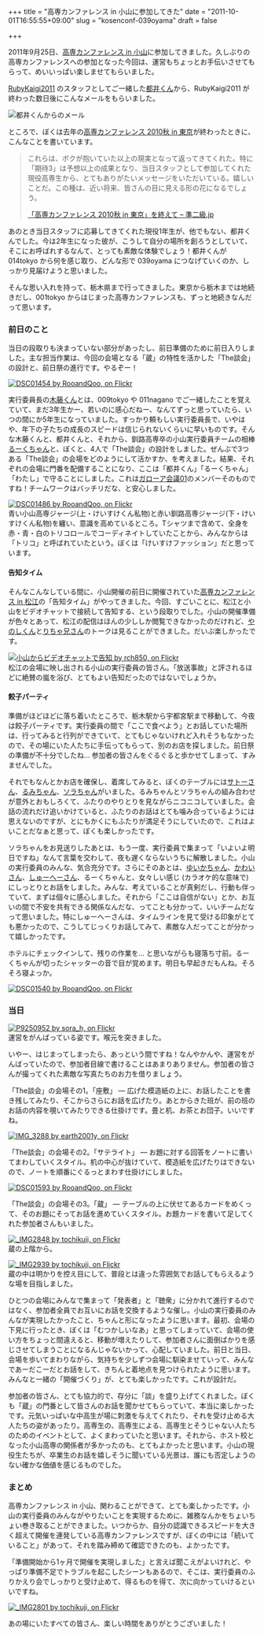 +++
title = "高専カンファレンス in 小山に参加してきた"
date = "2011-10-01T16:55:55+09:00"
slug = "kosenconf-039oyama"
draft = false

+++

<p>2011年9月25日、<a href="http://kosenconf.jp/?039oyama" title="高専カンファレンス in 小山 - 高専カンファレンス Wiki">高専カンファレンス in 小山</a>に参加してきました。久しぶりの高専カンファレンスへの参加となった今回は、運営もちょっとお手伝いさせてもらって、めいいっぱい楽しませてもらいました。</p>
<p><a href="http://rubykaigi.org/2011/ja" title="日本Ruby会議2011(7月16日〜18日)">RubyKaigi2011</a> のスタッフとしてご一緒した<a href="http://twitter.com/#!/noize_hioki" title="都井ひおき.ru (noize_hioki) on Twitter">都井くん</a>から、RubyKaigi2011 が終わった数日後にこんなメールをもらいました。</p>
<p><img src="http://img.skitch.com/20111001-qaq7r7atsaf5mncga9aqp115am.png" alt="都井くんからのメール" /></p>
<p>ところで、ぼくは去年の<a href="http://kosenconf.jp/?014tokyo" title="高専カンファレンス 2010秋 in 東京 - 高専カンファレンス Wiki">高専カンファレンス 2010秋 in 東京</a>が終わったときに、こんなことを書いています。</p>
<blockquote><p>
これらは、ボクが抱いていた以上の現実となって返ってきてくれた。特に「期待3」は予想以上の成果となり、当日スタッフとして参加してくれた現役高専生から、とてもありがたいメッセージをいただいている。嬉しいことだ。この種は、近い将来、皆さんの目に見える形の花になるでしょう。</p>
<p><a class="quote" href="http://june29.jp/2010/10/19/kosenconf-014tokyo/" title="「高専カンファレンス 2010秋 in 東京」を終えて - 準二級.jp">「高専カンファレンス 2010秋 in 東京」を終えて &#8211; 準二級.jp</a>
</p></blockquote>
<p>あのとき当日スタッフに応募してきてくれた現役1年生が、他でもない、都井くんでした。今は2年生になった彼が、こうして自分の場所を創ろうとしていて、そこにお呼ばれするなんて、とっても素敵な体験でしょう！都井くんが 014tokyo から何を感じ取り、どんな形で 039oyama につなげていくのか、しっかり見届けようと思いました。</p>
<p>そんな思い入れを持って、栃木県まで行ってきました。東京から栃木までは地続きだし、001tokyo からはじまった高専カンファレンスも、ずっと地続きなんだって思います。</p>
<h3>前日のこと</h3>
<p>当日の段取りも決まっていない部分があったし、前日準備のために前日入りしました。主な担当作業は、今回の会場となる「蔵」の特性を活かした「The談会」の設計と、前日祭の進行です。やるぞー！</p>
<p><a href="http://www.flickr.com/photos/rooandqoo/6189452926" title="DSC01454 by RooandQoo, on Flickr"><img src="http://farm7.static.flickr.com/6166/6189452926_4337ef79e6_z.jpg" alt="DSC01454 by RooandQoo, on Flickr" /></a></p>
<p>実行委員長の<a href="http://twitter.com/#!/kitokey" title="きとけい / Keisuke KITO (kitokey) on Twitter">木藤くん</a>とは、009tokyo や 011nagano でご一緒したことを覚えていて、まだ3年生かー、若いのに感心だねー、なんてずっと思っていたら、いつの間にか5年生になっていました。すっかり頼もしい実行委員長で、いやはや、年下の子たちの成長のスピードは信じられないくらいに早いものです。そんな木藤くんと、都井くんと、それから、釧路高専卒の小山実行委員チームの相棒<a href="http://twitter.com/#!/RooandQoo" title="皐月 るーく (RooandQoo) on Twitter">るーくちゃん</a>と、ぼくと、4人で「The談会」の設計をしました。ぜんぶで3つある「The談会」の会場をどのようにして活かすか、を考えました。結果、それぞれの会場に門番を配備することになり、ここは「都井くん」「るーくちゃん」「わたし」で守ることにしました。これは<a href="http://june29.jp/2011/04/19/galore01/" title="「ガローア会議01」を開催しました - 準二級.jp">ガローア会議01</a>のメンバーそのものですね！チームワークはバッチリだな、と安心しました。</p>
<p><a href="http://www.flickr.com/photos/rooandqoo/6189472748/" title="DSC01486 by RooandQoo, on Flickr"><img src="http://farm7.static.flickr.com/6167/6189472748_38c8650e72_z.jpg" alt="DSC01486 by RooandQoo, on Flickr" /></a><br />
青い小山高専ジャージ(上・けいすけくん私物)と赤い釧路高専ジャージ(下・けいすけくん私物)を纏い、意識を高めているところ。Tシャツまで含めて、全身を赤・青・白のトリコロールでコーディネイトしていたことから、みんなからは「トリコ」と呼ばれていたという。ぼくは「けいすけファッション」だと思っています。</p>
<h4>告知タイム</h4>
<p>そんなこんなしている間に、小山開催の前日に開催されていた<a href="http://kosenconf.jp/?037matsue" title="高専カンファレンス in 松江 - 高専カンファレンス Wiki">高専カンファレンス in 松江</a>の「告知タイム」がやってきました。今回、すごいことに、松江と小山をビデオチャットで接続して告知する、という段取りでした。小山の開催準備が色々とあって、松江の配信はほんの少ししか閲覧できなかったのだけれど、<a href="http://twitter.com/#!/yanoshi" title="yanoshi＠実はおテストまえ (yanoshi) on Twitter">やのしくん</a>と<a href="http://twitter.com/#!/rch850" title="りちゃ (rch850) on Twitter">りちゃ兄さん</a>のトークは見ることができました。だいぶ楽しかったです。</p>
<p><a href="http://www.flickr.com/photos/rch850/6185878460/" title="小山からビデオチャットで告知 by rch850, on Flickr"><img src="http://farm7.static.flickr.com/6173/6185878460_81212fcc99_z.jpg" alt="小山からビデオチャットで告知 by rch850, on Flickr" /></a><br />
松江の会場に映し出される小山の実行委員の皆さん。「放送事故」と評されるほどに絶賛の嵐を浴び、とてもよい告知だったのではないでしょうか。</p>
<h4>餃子パーティ</h4>
<p>準備がほどほどに落ち着いたところで、栃木駅から宇都宮駅まで移動して、今夜は餃子パーティです。実行委員の間で「ここで食べよう」とお話していた場所は、行ってみると行列ができていて、とてもじゃないけれど入れそうもなかったので、その場にいた人たちに手伝ってもらって、別のお店を探しました。前日祭の準備が不十分でしたね… 参加者の皆さんをぐるぐると歩かせてしまって、すみませんでした。</p>
<p>それでもなんとかお店を確保し、着席してみると、ぼくのテーブルには<a href="http://twitter.com/#!/junesa_to" title="Jun Sato (junesa_to) on Twitter">サトーさん</a>、<a href="http://twitter.com/#!/rumi_stardust" title="るみ♪ (rumi_stardust) on Twitter">るみちゃん</a>、<a href="http://twitter.com/#!/sora_h" title="Shota Fukumori (sora_h) on Twitter">ソラちゃん</a>がいました。るみちゃんとソラちゃんの組み合わせが意外とおもしろくて、ふたりのやりとりを見ながらニコニコしていました。会話の流れだけ追いかけていると、ふたりのお話はとても噛み合っているようには思えないのですが、とにもかくにもふたりが満足そうにしていたので、これはよいことだなぁと思って、ぼくも楽しかったです。</p>
<p>ソラちゃんをお見送りしたあとは、もう一度、実行委員で集まって「いよいよ明日ですね」なんて言葉を交わして、夜も遅くならないうちに解散しました。小山の実行委員のみんな、気合充分です。さらにそのあとは、<a href="http://twitter.com/#!/Akiu063" title="Akiu(kawasaki yuika) (Akiu063) on Twitter">ゆいかちゃん</a>、<a href="http://twitter.com/#!/YasuhiroKawai" title="川井ヤスヒロ (YasuhiroKawai) on Twitter">かわいさん</a>、<a href="http://twitter.com/#!/shuhei_e" title="Shuhei ENDO (shuhei_e) on Twitter">しゅーへーさん</a>、るーくちゃんと、女々しい感じ (カラオケ的な意味で) にしっとりとお話をしました。みんな、考えていることが真剣だし、行動も伴っていて、まずは個々に感心しました。それから「ここは自信がない」とか、お互いの間で不安を共有できる関係なんだな、ってことも分かって、いいチームだなって思いました。特にしゅーへーさんは、タイムラインを見て受ける印象がとても悪かったので、こうしてじっくりお話してみて、素敵な人だってことが分かって嬉しかったです。</p>
<p>ホテルにチェックインして、残りの作業を… と思いながらも寝落ち寸前。るーくちゃんが切ったシャッターの音で目が覚めます。明日も早起きだもんね。そろそろ寝よっか。</p>
<p><a href="http://www.flickr.com/photos/rooandqoo/6189521518/in/photostream" title="DSC01540 by RooandQoo, on Flickr"><img src="http://farm7.static.flickr.com/6156/6189521518_77ba81cb33_z.jpg" alt="DSC01540 by RooandQoo, on Flickr" /></a></p>
<h3>当日</h4>
<p><a href="http://www.flickr.com/photos/sora_h/6181075752/" title="P9250952 by sora_h, on Flickr"><img src="http://farm7.static.flickr.com/6163/6181075752_31a732e3ac_z.jpg" alt="P9250952 by sora_h, on Flickr" /></a><br />
運営をがんばっている姿です。喉元を突きました。</p>
<p>いやー、はじまってしまったら、あっという間ですね！なんやかんや、運営をがんばっていたので、参加者目線で書けることはあまりありません。参加者の皆さんが撮ってくれた素敵な写真たちのお力を借りましょう。</p>
<p>「The談会」の会場その1。「座敷」 &#8212; 広げた模造紙の上に、お話したことを書き残してみたり、そこからさらにお話を広げたり。あとからきた班が、前の班のお話の内容を覗いてみたりできる仕掛けです。畳と机、お茶とお団子。いいですね。</p>
<p><a href="http://www.flickr.com/photos/earth2001y/6184615561/" title="IMG_3288 by earth2001y, on Flickr"><img src="http://farm7.static.flickr.com/6165/6184615561_b98566eefb_z.jpg" alt="IMG_3288 by earth2001y, on Flickr" /></a></p>
<p>「The談会」の会場その2。「サテライト」 &#8212; お題に対する回答をノートに書いてまわしていくスタイル。机の中心が抜けていて、模造紙を広げたりはできないので、ノートを順番にぐるっとまわす仕掛けにしました。</p>
<p><a href="http://www.flickr.com/photos/rooandqoo/6189559868/in/photostream" title="DSC01593 by RooandQoo, on Flickr"><img src="http://farm7.static.flickr.com/6159/6189559868_cbabbcac71_z.jpg" alt="DSC01593 by RooandQoo, on Flickr" /></a></p>
<p>「The談会」の会場その3。「蔵」 &#8212; テーブルの上に伏せてあるカードをめくって、そのお題にそってお話を進めていくスタイル。お題カードを書いて足してくれた参加者さんもいました。</p>
<p><a href="http://www.flickr.com/photos/tochikuji/6185642847/" title="_IMG2848 by tochikuji, on Flickr"><img src="http://farm7.static.flickr.com/6153/6185642847_414a1c9a95_z.jpg" alt="_IMG2848 by tochikuji, on Flickr" /></a><br />
蔵の上階から。</p>
<p><a href="http://www.flickr.com/photos/tochikuji/6185626115/" title="_IMG2939 by tochikuji, on Flickr"><img src="http://farm7.static.flickr.com/6172/6185626115_667c540f4d_z.jpg" alt="_IMG2939 by tochikuji, on Flickr" /></a><br />
蔵の中は明かりを控え目にして、普段とは違った雰囲気でお話してもらえるような場を目指しました。</p>
<p>ひとつの会場にみんなで集まって「発表者」と「聴衆」に分かれて進行するのではなく、参加者全員でお互いにお話を交換するような催し。小山の実行委員のみんなが実現したかったこと、ちゃんと形になったように思います。最初、会場の下見に行ったとき、ぼくは「むつかしいなあ」と思ってしまっていて、会場の使い方をちょっと間違えると、移動が増えたりして、参加者さんに面倒ばかりを感じさせてしまうことになるんじゃないかって、心配していました。前日と当日、会場を歩いてまわりながら、気持ちを少しずつ会場に馴染ませていって、みんなであーだこーだとお話をして、きちんと着地点を見つけられたように思います。みんなと一緒の「開催づくり」が、とても楽しかったです。これが設計だ。</p>
<p>参加者の皆さん、とても協力的で、存分に「談」を盛り上げてくれました。ぼくも「蔵」の門番として皆さんのお話を聞かせてもらっていて、本当に楽しかったです。元気いっぱいな中高生が場に刺激を与えてくれたり、それを受け止める大人たちの姿があったり。高専生の、高専生による、高専生とそうじゃない人たちのためのイベントとして、よくまわっていたと思います。それから、ホスト校となった小山高専の関係者が多かったのも、とてもよかったと思います。小山の現役生たちが、卒業生のお話を嬉しそうに聞いている光景は、誰にも否定しようのない確かな価値を感じるものでした。</p>
<h3>まとめ</h3>
<p>高専カンファレンス in 小山、関わることができて、とても楽しかったです。小山の実行委員のみんながやりたいことを実現するために、雑務なんかをちょいちょい巻き取ることができました。いつからか、自分の認識できるスピードを大きく超えて開催を連発している高専カンファレンスですが、ぼくの中には「続いていること」があって、それを踏み締めて確認できたのも、よかったです。</p>
<p>「準備開始から1ヶ月で開催を実現しました」と言えば聞こえがよいけれど、やっぱり準備不足でトラブルを起こしたシーンもあるので、そこは、実行委員のふりかえり会でしっかりと受け止めて、得るものを得て、次に向かっていけるといいですね。</p>
<p><a href="http://www.flickr.com/photos/tochikuji/6185650815/in/faves-june29/" title="_IMG2801 by tochikuji, on Flickr"><img src="http://farm7.static.flickr.com/6156/6185650815_2d7bc40684_z.jpg" alt="_IMG2801 by tochikuji, on Flickr" /></a></p>
<p>あの場にいたすべての皆さん、楽しい時間をありがとうございました！</p>

